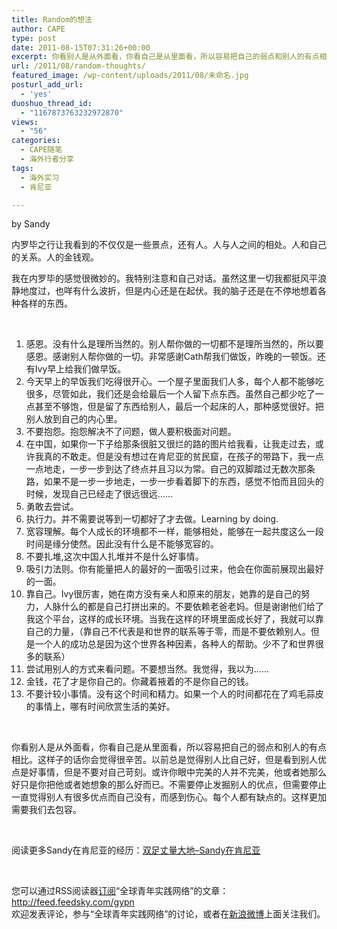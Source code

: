 ```yaml
---
title: Random的想法
author: CAPE
type: post
date: 2011-08-15T07:31:26+00:00
excerpt: 你看别人是从外面看，你看自己是从里面看，所以容易把自己的弱点和别人的有点相比。这样子的话你会觉得很辛苦。以前总是觉得别人比自己好，但是看到别人优点是好事情，但是不要对自己苛刻。或许你眼中完美的人并不完美，他或者她那么好只是你把他或者她想象的那么好而已。不需要停止发掘别人的优点，但需要停止一直觉得别人有很多优点而自己没有，而感到伤心。每个人都有缺点的。这样更加需要我们去包容。
url: /2011/08/random-thoughts/
featured_image: /wp-content/uploads/2011/08/未命名.jpg
posturl_add_url:
  - 'yes'
duoshuo_thread_id:
  - "1167873763232972870"
views:
  - "56"
categories:
  - CAPE随笔
  - 海外行者分享
tags:
  - 海外实习
  - 肯尼亚

---
```

by Sandy

内罗毕之行让我看到的不仅仅是一些景点，还有人。人与人之间的相处。人和自己的关系。人的金钱观。

我在内罗毕的感觉很微妙的。我特别注意和自己对话。虽然这里一切我都挺风平浪静地度过，也咩有什么波折，但是内心还是在起伏。我的脑子还是在不停地想着各种各样的东西。

&nbsp;

  1. 感恩。没有什么是理所当然的。别人帮你做的一切都不是理所当然的，所以要感恩。感谢别人帮你做的一切。非常感谢Cath帮我们做饭，昨晚的一顿饭。还有Ivy早上给我们做早饭。
  2. 今天早上的早饭我们吃得很开心。一个屋子里面我们人多，每个人都不能够吃很多，尽管如此，我们还是会给最后一个人留下点东西。虽然自己都少吃了一点甚至不够饱，但是留了东西给别人，最后一个起床的人，那种感觉很好。把别人放到自己的内心里。
  3. 不要抱怨。抱怨解决不了问题，做人要积极面对问题。
  4. 在中国，如果你一下子给那条很脏又很烂的路的图片给我看，让我走过去，或许我真的不敢走。但是没有想过在肯尼亚的贫民窟，在孩子的带路下，我一点一点地走，一步一步到达了终点并且习以为常。自己的双脚踏过无数次那条路，如果不是一步一步地走，一步一步看着脚下的东西，感觉不怕而且回头的时候，发现自己已经走了很远很远……
  5. 勇敢去尝试。
  6. 执行力。并不需要说等到一切都好了才去做。Learning by doing.
  7. 宽容理解。每个人成长的环境都不一样，能够相处，能够在一起共度这么一段时间是缘分使然。因此没有什么是不能够宽容的。
  8. 不要扎堆,这次中国人扎堆并不是什么好事情。
  9. 吸引力法则。你有能量把人的最好的一面吸引过来，他会在你面前展现出最好的一面。
 10. 靠自己。Ivy很厉害，她在南方没有亲人和原来的朋友，她靠的是自己的努力，人脉什么的都是自己打拼出来的。不要依赖老爸老妈。但是谢谢他们给了我这个平台，这样的成长环境。当我在这样的环境里面成长好了，我就可以靠自己的力量，（靠自己不代表是和世界的联系等于零，而是不要依赖别人。但是一个人的成功总是因为这个世界各种因素，各种人的帮助。少不了和世界很多的联系）
 11. 尝试用别人的方式来看问题。不要想当然。我觉得，我以为……
 12. 金钱，花了才是你自己的。你藏着掖着的不是你自己的钱。
 13. 不要计较小事情。没有这个时间和精力。如果一个人的时间都花在了鸡毛蒜皮的事情上，哪有时间欣赏生活的美好。

&nbsp;

你看别人是从外面看，你看自己是从里面看，所以容易把自己的弱点和别人的有点相比。这样子的话你会觉得很辛苦。以前总是觉得别人比自己好，但是看到别人优点是好事情，但是不要对自己苛刻。或许你眼中完美的人并不完美，他或者她那么好只是你把他或者她想象的那么好而已。不需要停止发掘别人的优点，但需要停止一直觉得别人有很多优点而自己没有，而感到伤心。每个人都有缺点的。这样更加需要我们去包容。

&nbsp;



阅读更多Sandy在肯尼亚的经历：[双足丈量大地–Sandy在肯尼亚][3]

&nbsp;

您可以通过RSS阅读器[订阅][4]“全球青年实践网络”的文章：  
<http://feed.feedsky.com/gypn>  
欢迎发表评论，参与“全球青年实践网络”的讨论，或者在[新浪微博][5]上面关注我们。

 [1]: ../2011/08/sandy-thanks/
 [2]: http://weibo.com/huiwei93113
 [3]: ../2011/07/sandy-in-kenya/
 [4]: http://feed.feedsky.com/gypn
 [5]: http://weibo.com/gypn

